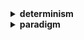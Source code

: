 <details>
  <summary><strong>determinism</strong></summary><br>

determinism is the philosophical belief that **all events are determined completely by previously existing causes**. the opposite of determinism is some kind of indeterminism (otherwise called nondeterminism) or randomness. determinism is often contrasted with free will.

### in computer science

determinism in computer science means, if we have a computing device and a state the device is in. **if for every such state, by a given input, there is at most one state that can follow, then the device is called deterministic. if there are two or more states that can follow, then the device is non-deterministic**. note that non-determinism doesn't mean we don't know which states can follow but that they be multiple.

also, randomness and non-determinism are two separate notions in computer science. randomness means that given a state, the next state depends upon the result of a random draw from some "set", like a coin toss.

a **deterministic algorithm** is an algorithm which, **given a particular input, will always produce the same output**, with the underlying machine always passing through the same sequence of states. but in case of **non-deterministic algorithm**, for the same input, the algorithm may produce different output in different runs.

### resources and further reading

- [determinism](https://en.wikipedia.org/wiki/Determinism)
- [deterministic algorithm](https://en.wikipedia.org/wiki/Deterministic_algorithm)
- [meaning of deterministic and non deterministic in computer-science](https://www.quora.com/What-is-the-meaning-of-deterministic-and-non-deterministic-in-computer-science)
- [what is determinism in computer science](https://cs.stackexchange.com/questions/38152/what-is-determinism-in-computer-science)
- [differences and relationships between randomized and nondeterministic algorithms](https://cs.stackexchange.com/questions/5008/differences-and-relationships-between-randomized-and-nondeterministic-algorithms)

</details>
<details>
  <summary><strong>paradigm</strong></summary><br>

a paradigm is a set of rules and regulations that does two things:
1. it establishes and defines boundaries; and
2. it tells you how to behave inside those boundaries to be successful.

words that represent subsets of the paradigm concept: theory, model, methodology, principles, standards, protocol, routines, assumptions, conventions, patterns, habits, common sense, conventional wisdom, mind-set, values, frames of reference, traditions, customs, prejudices, idealogy, inhibitions, superstitions, rituals, compulsions, addictions, doctrine, dogma.

words like culture, organization, worldview, business, education did not appear because they are forests of paradigms.

*Discovering the Future: The Business of Paradigms, Joel Arthur Barker*
</details>
